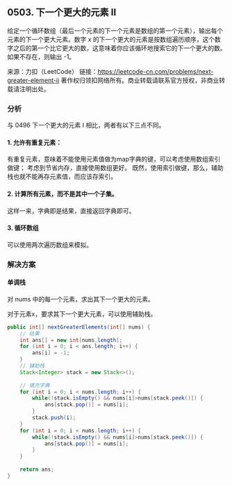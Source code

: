 ## 0503. 下一个更大的元素 II

给定一个循环数组（最后一个元素的下一个元素是数组的第一个元素），输出每个元素的下一个更大元素。数字 x 的下一个更大的元素是按数组遍历顺序，这个数字之后的第一个比它更大的数，这意味着你应该循环地搜索它的下一个更大的数。如果不存在，则输出 -1。

来源：力扣（LeetCode）
链接：https://leetcode-cn.com/problems/next-greater-element-ii
著作权归领扣网络所有。商业转载请联系官方授权，非商业转载请注明出处。

### 分析

与 0496 下一个更大的元素 I 相比，两者有以下三点不同。
#### 1. 允许有重复元素：
 有重复元素，意味着不能使用元素值做为map字典的键，可以考虑使用数组索引做键；
  考虑到节省内存，直接使用数组更好。
  既然，使用索引做键，那么，辅助栈也就不能再存元素值，而应该存索引。
  
#### 2. 计算所有元素，而不是其中一个子集。

  这样一来，字典即是结果，直接返回字典即可。
  
#### 3. 循环数组

  可以使用两次遍历数组来模拟。

### 解决方案

#### 单调栈

对  nums 中的每一个元素，求出其下一个更大的元素。

对于元素x，要求其下一个更大元素，可以使用辅助栈。

``` java
public int[] nextGreaterElements(int[] nums) {
	// 结果
	int ans[] = new int[nums.length];
	for (int i = 0; i < ans.length; i++) {
		ans[i] = -1;
	}
	// 辅助栈
	Stack<Integer> stack = new Stack<>();
	
	// 填充字典
	for (int i = 0; i < nums.length; i++) {
		while(!stack.isEmpty() && nums[i]>nums[stack.peek()]) {
			ans[stack.pop()] = nums[i];
		}
		stack.push(i);
	}
	for (int i = 0; i < nums.length; i++) {
		while(!stack.isEmpty() && nums[i]>nums[stack.peek()]) {
			ans[stack.pop()] = nums[i];
		}
	}
	
	return ans;
}
```